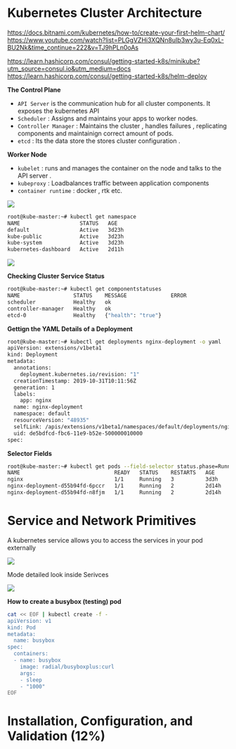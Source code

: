 
# Kubernetes Cluster Architecture

https://docs.bitnami.com/kubernetes/how-to/create-your-first-helm-chart/
https://www.youtube.com/watch?list=PLGgVZHi3XQNn8uIb3wy3u-Eq0xL-BU2Nk&time_continue=222&v=TJ9hPLn0oAs

https://learn.hashicorp.com/consul/getting-started-k8s/minikube?utm_source=consul.io&utm_medium=docs
https://learn.hashicorp.com/consul/getting-started-k8s/helm-deploy


**The Control Plane**

 - `API Server` is the communication hub for all cluster components. It exposes the kubernetes API
 - `Scheduler` : Assigns and maintains your apps to worker nodes.
 - `Controller Manager` : Maintains the cluster , handles failures , replicating components and maintainign correct amount of pods.
 - `etcd` : Its the data store the stores cluster configuration .


**Worker Node**

- `kubelet` : runs and manages the container on the node and talks to the API server .
- `kubeproxy` : Loadbalances traffic between application components
- `container runtime` : docker , rtk etc.


![](assets/markdown-img-paste-20191102195938465.png)

```sh
root@kube-master:~# kubectl get namespace
NAME                   STATUS   AGE
default                Active   3d23h
kube-public            Active   3d23h
kube-system            Active   3d23h
kubernetes-dashboard   Active   2d11h
```

![](assets/markdown-img-paste-20191102200253768.png)

**Checking Cluster Service Status**

```sh
root@kube-master:~# kubectl get componentstatuses
NAME                 STATUS    MESSAGE              ERROR
scheduler            Healthy   ok
controller-manager   Healthy   ok
etcd-0               Healthy   {"health": "true"}
```

**Gettign the YAML Details of a Deployment**

```sh
root@kube-master:~# kubectl get deployments nginx-deployment -o yaml
apiVersion: extensions/v1beta1
kind: Deployment
metadata:
  annotations:
    deployment.kubernetes.io/revision: "1"
  creationTimestamp: 2019-10-31T10:11:56Z
  generation: 1
  labels:
    app: nginx
  name: nginx-deployment
  namespace: default
  resourceVersion: "48935"
  selfLink: /apis/extensions/v1beta1/namespaces/default/deployments/nginx-deployment
  uid: de5bdfcd-fbc6-11e9-b52e-500000010000
spec:
```

**Selector Fields**

```sh
root@kube-master:~# kubectl get pods --field-selector status.phase=Running
NAME                              READY   STATUS    RESTARTS   AGE
nginx                             1/1     Running   3          3d3h
nginx-deployment-d55b94fd-6pccr   1/1     Running   2          2d14h
nginx-deployment-d55b94fd-n8fjm   1/1     Running   2          2d14h
```

# Service and Network Primitives

A kubernetes service allows you to access the services in your pod externally


![](assets/markdown-img-paste-2019110220573617.png)

Mode detailed look inside Serivces

![](assets/markdown-img-paste-20191102210112987.png)


**How to create a busybox (testing) pod**

```sh
cat << EOF | kubectl create -f -
apiVersion: v1
kind: Pod
metadata:
  name: busybox
spec:
  containers:
  - name: busybox
    image: radial/busyboxplus:curl
    args:
    - sleep
    - "1000"
EOF
```

# Installation, Configuration, and Validation (12%)
